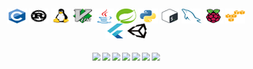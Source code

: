 <div style="display: inline_block" align="center" style="background-color: #47271C;"><br>
  <img align="center" alt="coffee-c" height="30" width="40" src="https://raw.githubusercontent.com/devicons/devicon/master/icons/c/c-original.svg">
  <img align="center" alt="coffee-rust" height="30" width="40" src="https://raw.githubusercontent.com/devicons/devicon/master/icons/rust/rust-plain.svg">
  <img align="center" alt="coffee-linux" height="30" width="40" src="https://raw.githubusercontent.com/devicons/devicon/master/icons/linux/linux-original.svg">
  <img align="center" alt="coffee-vim" height="30" width="40" src="https://raw.githubusercontent.com/devicons/devicon/master/icons/vim/vim-original.svg">
  <img align="center" alt="coffee-java" height="30" width="40" src="https://raw.githubusercontent.com/devicons/devicon/master/icons/java/java-original.svg">
  <img align="center" alt="coffee-java" height="30" width="40" src="https://raw.githubusercontent.com/devicons/devicon/master/icons/spring/spring-original.svg">
  <img align="center" alt="coffee-python" height="30" width="40" src="https://raw.githubusercontent.com/devicons/devicon/master/icons/python/python-original.svg">
  <img align="center" alt="coffee-bash" height="30" width="40" src="https://raw.githubusercontent.com/devicons/devicon/master/icons/bash/bash-original.svg">
  <img align="center" alt="coffee-mysql" height="30" width="40" src="https://raw.githubusercontent.com/devicons/devicon/master/icons/mysql/mysql-original.svg">
  <img align="center" alt="coffee-mysql" height="30" width="40" src="https://raw.githubusercontent.com/devicons/devicon/master/icons/raspberrypi/raspberrypi-original.svg">
  <img align="center" alt="coffee-mysql" height="30" width="40" src="https://raw.githubusercontent.com/devicons/devicon/master/icons/amazonwebservices/amazonwebservices-original.svg">
  <img align="center" alt="coffee-flutter" height="30" width="40" src="https://raw.githubusercontent.com/devicons/devicon/master/icons/flutter/flutter-original.svg">
  <img align="center" alt="coffee-unity" height="30" width="40" src="https://raw.githubusercontent.com/devicons/devicon/master/icons/unity/unity-original.svg">
</div>

  ##

<div align="center">
  <a href="https://steamcommunity.com/profiles/76561199068253762/" target="_blank"><img src="https://img.shields.io/badge/Steam-000000?style=for-the-badge&logo=steam&logoColor=white" target="_blank"></a>
  <a href="https://gitlab.com/chown-coffee" target="_blank"><img src="https://img.shields.io/badge/GitLab-330F63?style=for-the-badge&logo=gitlab&logoColor=white" target="_blank"></a>
  <a href="https://www.linkedin.com/in/leo-andrade/" target="_blank"><img src="https://img.shields.io/badge/-LinkedIn-%230077B5?style=for-the-badge&logo=linkedin&logoColor=white" target="_blank"></a>
  <a href = "mailto:chown.leonardo@protonmail.com"><img src="https://img.shields.io/badge/ProtonMail-8B89CC?style=for-the-badge&logo=protonmail&logoColor=white" target="_blank"></a>
 <a href="https://discordapp.com/users/594237205522808834" target="_blank"><img src="https://img.shields.io/badge/Discord-7289DA?style=for-the-badge&logo=discord&logoColor=white" target="_blank"></a>
  <a href="https://www.instagram.com/chmod_000_/" target="_blank"><img src="https://img.shields.io/badge/Instagram-E4405F?style=for-the-badge&logo=instagram&logoColor=white" target="_blank"></a>
  <a href="https://www.reddit.com/user/chown_iwa" target="_blank"><img src="https://img.shields.io/badge/Reddit-FF4500?style=for-the-badge&logo=reddit&logoColor=white" target="_blank"></a>
</div>
